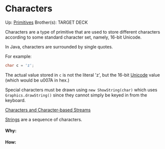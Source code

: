 # Characters

Up: [Primitives](primitives)
Brother(s):
TARGET DECK

Characters are a type of primitive that are used to store different characters according to some standard character set, namely, 16-bit Unicode.

In Java, characters are surrounded by single quotes.

For example: 

```java
char c = 'z';
```

The actual value stored in `c` is not the literal 'z', but the 16-bit [Unicode](unicode) value (which would be u007A in hex.)

Special characters must be drawn using `new ShowString(char)` which uses `Graphics.drawString()` since they cannot simply be keyed in from the keyboard.

[Characters and Character-based Streams](characters_and_character-based_streams)

[Strings](strings) are a sequence of characters.































#### Why:
#### How:










